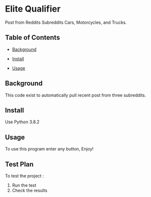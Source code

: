 # Elite Qualifier

Post from Reddits Subreddits Cars, Motorcycles, and Trucks.

## Table of Contents

- [Background](#background)

- [Install](#install)

- [Usage](#usage)

## Background

This code exist to automatically pull recent post from three subreddits.

## Install

Use Python 3.8.2

## Usage

To use this program enter any button, Enjoy!

## Test Plan

To test the project :

1.  Run the test
2.  Check the results